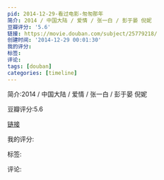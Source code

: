 ```yaml
---
pid: 2014-12-29-看过电影-匆匆那年
简介: 2014 / 中国大陆 / 爱情 / 张一白 / 彭于晏 倪妮
豆瓣评分: '5.6'
链接: https://movie.douban.com/subject/25779218/
创建时间: '2014-12-29 00:01:30'
我的评分:
标签:
评论:
tags: [douban]
categories: [timeline]
---
```

简介:2014 / 中国大陆 / 爱情 / 张一白 / 彭于晏 倪妮

豆瓣评分:5.6

[链接](https://movie.douban.com/subject/25779218/)

我的评分:

标签:

评论:

